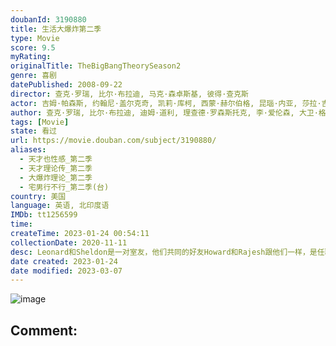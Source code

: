 ```yaml
---
doubanId: 3190880
title: 生活大爆炸第二季
type: Movie
score: 9.5
myRating: 
originalTitle: TheBigBangTheorySeason2
genre: 喜剧
datePublished: 2008-09-22
director: 查克·罗瑞, 比尔·布拉迪, 马克·森卓斯基, 彼得·查克斯
actor: 吉姆·帕森斯, 约翰尼·盖尔克奇, 凯莉·库柯, 西蒙·赫尔伯格, 昆瑙·内亚, 莎拉·吉尔伯特, 克里斯汀·芭伦斯基, 凯文·苏斯曼, 乔迪·琳·欧基菲, 凯缇·萨克霍夫, 吴汉章, 马克·哈雷利克, 迈克尔·特鲁科, 特拉维斯·舒德特, undefined, 詹妮弗·黑尔, 泰勒·乔恩·奥尔森, 查理·辛, 埃琳娜·坎贝尔, 瑞琪·琳德赫姆, 奥克塔维亚·斯宾瑟, 瓦莱丽·阿兹林, 布瑞恩韦德, 萨拉·茹, 罗伯特·克洛特沃西, 布莱恩·乔治, 萨曼莎·波特, 莎莫·格劳, 安娜丽·提普顿, 卡洛儿·安·苏西, 约翰·罗斯·鲍伊
author: 查克·罗瑞, 比尔·布拉迪, 迪姆·道利, 理查德·罗森斯托克, 李·爱伦森, 大卫·格奇, 埃里克·卡普兰, 史蒂文·莫拉
tags: [Movie]
state: 看过
url: https://movie.douban.com/subject/3190880/
aliases:
  - 天才也性感_第二季
  - 天才理论传_第二季
  - 大爆炸理论_第二季
  - 宅男行不行_第二季(台)
country: 美国
language: 英语, 北印度语
IMDb: tt1256599
time: 
createTime: 2023-01-24 00:54:11
collectionDate: 2020-11-11
desc: Leonard和Sheldon是一对室友，他们共同的好友Howard和Rajesh跟他们一样，是任职于同一所大学的天才科学家，他们都是不折不扣的Geek——智商超群，情商奇低；热爱电玩与漫画，不善与...
date created: 2023-01-24
date modified: 2023-03-07
---
```


![image](p2557622277.jpg)

Comment:
---

